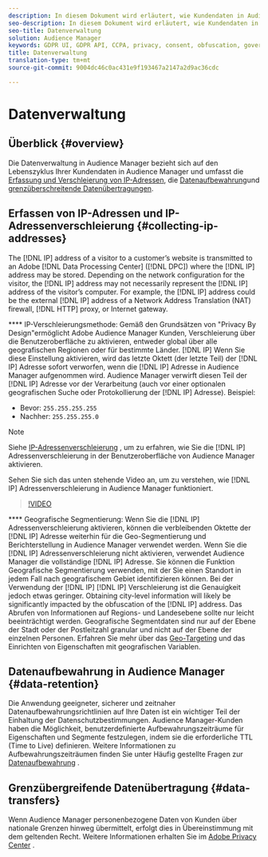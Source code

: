 ```yaml
---
description: In diesem Dokument wird erläutert, wie Kundendaten in Audience Manager verwaltet werden.
seo-description: In diesem Dokument wird erläutert, wie Kundendaten in Audience Manager verwaltet werden.
seo-title: Datenverwaltung
solution: Audience Manager
keywords: GDPR UI, GDPR API, CCPA, privacy, consent, obfuscation, governance
title: Datenverwaltung
translation-type: tm+mt
source-git-commit: 9004dc46c0ac431e9f193467a2147a2d9ac36cdc

---
```



# Datenverwaltung

## Überblick {#overview}

Die Datenverwaltung in Audience Manager bezieht sich auf den Lebenszyklus Ihrer Kundendaten in Audience Manager und umfasst die [Erfassung und Verschleierung von IP-Adressen](data-governance.md#collecting-ip-addresses), die [Datenaufbewahrung](data-governance.md#data-retention)und [grenzüberschreitende Datenübertragungen](data-governance.md#data-transfers).

## Erfassen von IP-Adressen und IP-Adressenverschleierung {#collecting-ip-addresses}

The [!DNL IP] address of a visitor to a customer’s website is transmitted to an Adobe [!DNL Data Processing Center] ([!DNL DPC]) where the [!DNL IP] address may be stored. Depending on the network configuration for the visitor, the [!DNL IP] address may not necessarily represent the [!DNL IP] address of the visitor’s computer. For example, the [!DNL IP] address could be the external [!DNL IP] address of a Network Address Translation (NAT) firewall, [!DNL HTTP] proxy, or Internet gateway.

**** IP-Verschleierungsmethode: Gemäß den Grundsätzen von "Privacy By Design"ermöglicht Adobe Audience Manager Kunden, Verschleierung über die Benutzeroberfläche zu aktivieren, entweder global über alle geografischen Regionen oder für bestimmte Länder. [!DNL IP] Wenn Sie diese Einstellung aktivieren, wird das letzte Oktett (der letzte Teil) der [!DNL IP] Adresse sofort verworfen, wenn die [!DNL IP] Adresse in Audience Manager aufgenommen wird. Audience Manager verwirft diesen Teil der [!DNL IP] Adresse vor der Verarbeitung (auch vor einer optionalen geografischen Suche oder Protokollierung der [!DNL IP] Adresse). Beispiel:

* Bevor: `255.255.255.255`
* Nachher: `255.255.255.0`

>[!NOTE]
>
>Siehe [IP-Adressenverschleierung](../../features/administration/ip-obfuscation.md) , um zu erfahren, wie Sie die [!DNL IP] Adressenverschleierung in der Benutzeroberfläche von Audience Manager aktivieren.

Sehen Sie sich das unten stehende Video an, um zu verstehen, wie [!DNL IP] Adressenverschleierung in Audience Manager funktioniert.

>[!VIDEO](https://video.tv.adobe.com/v/27218/?captions=ger)

**** Geografische Segmentierung: Wenn Sie die [!DNL IP] Adressenverschleierung aktivieren, können die verbleibenden Oktette der [!DNL IP] Adresse weiterhin für die Geo-Segmentierung und Berichterstellung in Audience Manager verwendet werden. Wenn Sie die [!DNL IP] Adressenverschleierung nicht aktivieren, verwendet Audience Manager die vollständige [!DNL IP] Adresse. Sie können die Funktion Geografische Segmentierung verwenden, mit der Sie einen Standort in jedem Fall nach geografischem Gebiet identifizieren können. Bei der Verwendung der [!DNL IP] [!DNL IP] Verschleierung ist die Genauigkeit jedoch etwas geringer. Obtaining city-level information will likely be significantly impacted by the obfuscation of the [!DNL IP] address. Das Abrufen von Informationen auf Regions- und Landesebene sollte nur leicht beeinträchtigt werden. Geografische Segmentdaten sind nur auf der Ebene der Stadt oder der Postleitzahl granular und nicht auf der Ebene der einzelnen Personen. Erfahren Sie mehr über das [Geo-Targeting](../../features/traits/trait-geotarget-keys.md) und das Einrichten von Eigenschaften mit geografischen Variablen.

## Datenaufbewahrung in Audience Manager {#data-retention}

Die Anwendung geeigneter, sicherer und zeitnaher Datenaufbewahrungsrichtlinien auf Ihre Daten ist ein wichtiger Teil der Einhaltung der Datenschutzbestimmungen. Audience Manager-Kunden haben die Möglichkeit, benutzerdefinierte Aufbewahrungszeiträume für Eigenschaften und Segmente festzulegen, indem sie die erforderliche TTL (Time to Live) definieren. Weitere Informationen zu Aufbewahrungszeiträumen finden Sie unter Häufig gestellte Fragen zur [Datenaufbewahrung](../../faq/faq-privacy.md) .

## Grenzübergreifende Datenübertragung {#data-transfers}

Wenn Audience Manager personenbezogene Daten von Kunden über nationale Grenzen hinweg übermittelt, erfolgt dies in Übereinstimmung mit dem geltenden Recht. Weitere Informationen erhalten Sie im [Adobe Privacy Center](https://www.adobe.com/privacy/eudatatransfers.html) .
